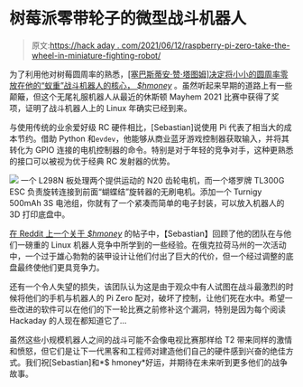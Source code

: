 # 树莓派零带轮子的微型战斗机器人

> 原文:[https://hack aday . com/2021/06/12/raspberry-pi-zero-take-the-wheel-in-miniature-fighting-robot/](https://hackaday.com/2021/06/12/raspberry-pi-zero-takes-the-wheel-in-miniature-fighting-robot/)

为了利用他对树莓圆周率的熟悉，[[塞巴斯蒂安·赞·塔图姆]决定将小小的圆周率零放在他的“蚁重”战斗机器人的核心， *$hmoney*](https://hackaday.io/project/180238-hmoney-a-combat-robot-powered-by-raspberry-pi) 。虽然听起来早期的道路上有一些颠簸，但这个无尾礼服机器人从最近的休斯顿 Mayhem 2021 比赛中获得了奖项，证明了战斗机器人上的 Linux 年确实已经到来。

与使用传统的业余爱好级 RC 硬件相比，[Sebastian]说使用 Pi 代表了相当大的成本节约。借助 Python 和`evdev`，他能够从商业蓝牙游戏控制器获取输入，并将其转化为 GPIO 连接的电机控制器的命令。特别是对于年轻的竞争对手，这种更熟悉的接口可以被视为优于经典 RC 发射器的优势。

[![](../Images/4431c75316e36b5916eba2ce97642581.png)](https://hackaday.com/wp-content/uploads/2021/06/pizwbot_detail.jpg) 一个 L298N 板处理两个提供运动的 N20 齿轮电机，而一个塔罗牌 TL300G ESC 负责旋转连接到前面“蝴蝶结”旋转器的无刷电机。添加一个 Turnigy 500mAh 3S 电池组，你就有了一个紧凑而简单的电子封装，可以放入机器人的 3D 打印底盘中。

[在 Reddit 上一个关于 *$hmoney*](https://www.reddit.com/r/raspberry_pi/comments/nt8yg9/presenting_my_first_combat_robot_quite_possibly/) 的帖子中，【Sebastian】回顾了他的团队在与他们一磅重的 Linux 机器人竞争中所学到的一些经验。在俄克拉荷马州的一次活动中，一个过于雄心勃勃的装甲设计让他们付出了巨大的代价，但一个经过调整的底盘最终使他们更具竞争力。

还有一个令人失望的损失，该团队认为这是由于观众中有人试图在战斗最激烈的时候将他们的手机与机器人的 Pi Zero 配对，破坏了控制，让他们死在水中。希望一些改进的软件可以在他们的下一轮比赛之前修补这个漏洞，特别是因为每个阅读 Hackaday 的人现在都知道它了…

虽然这些小规模机器人之间的战斗可能不会像电视比赛那样给 T2 带来同样的激情和愤怒，但它们是让下一代黑客和工程师对建造他们自己的硬件感到兴奋的绝佳方式。我们祝[Sebastian]和*$ hmoney*好运，并期待在未来听到更多他们的战争故事。